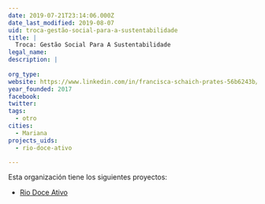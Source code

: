 ```yaml
---
date: 2019-07-21T23:14:06.000Z
date_last_modified: 2019-08-07
uid: troca-gestão-social-para-a-sustentabilidade
title: |
  Troca: Gestão Social Para A Sustentabilidade
legal_name: 
description: |
  
org_type: 
website: https://www.linkedin.com/in/francisca-schaich-prates-56b6243b/
year_founded: 2017
facebook: 
twitter: 
tags:
  - otro
cities: 
  - Mariana
projects_uids:
  - rio-doce-ativo

---
```


Esta organización tiene los siguientes proyectos:

- [Rio Doce Ativo](/proyectos/rio-doce-ativo)
